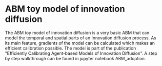 #  ABM toy model of innovation diffusion
The ABM toy model of innovation diffusion is a very basic ABM that can model the temporal and spatial parts of an Innovation diffusion process. As its main feature, gradients of the model can be calculated which makes an efficient calibration possible. The model is part of the publication "Efficiently Calibrating Agent-based Models of Innovation Diffusion". A step by step walkthrough can be found in jupyter notebook ABM_adoption.
